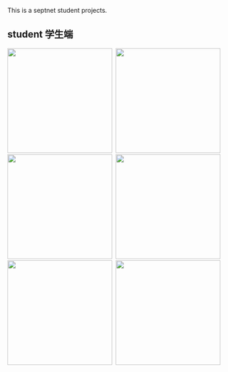This is a septnet student projects.


## student 学生端

<img src="blob/master/resources/d1.PNG" width="235"/>&nbsp;
<img src="blob/master/resources/d2.PNG" width="235"/>&nbsp;
<img src="blob/master/resources/d3.PNG" width="235"/>&nbsp;
<img src="blob/master/resources/d4.PNG" width="235"/>&nbsp;
<img src="blob/master/resources/d5.PNG" width="235"/>&nbsp;
<img src="blob/master/resources/d6.PNG" width="235"/>&nbsp;
